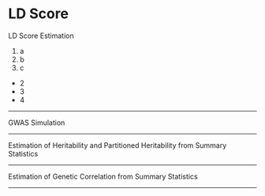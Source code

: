 LD Score
=======

LD Score Estimation

1. a 
2. b
3. c

* 2
* 3
* 4
___________________

GWAS Simulation
_______________

Estimation of Heritability and Partitioned Heritability from Summary Statistics
________________


Estimation of Genetic Correlation from Summary Statistics
_______________